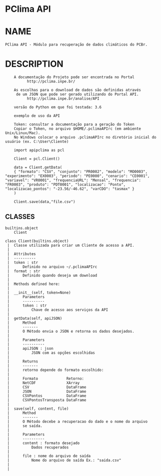 
# PClima API

# NAME
    PClima API - Módulo para recuperação de dados climáticos do PCBr.

# DESCRIPTION
        A documentação do Projeto pode ser encontrada no Portal
              http://pclima.inpe.br/
         
        As escolhas para o download de dados são definidas através 
         de um JSON que pode ser gerado utilizando do Portal API.
              http://pclima.inpe.br/analise/API
     
        versão do Python em que foi testada: 3.6
         
        exemplo de uso da API
    
        Token: consultar a documentação para a geração do Token
        Copiar o Token, no arquivo $HOME/.pclimaAPIrc (em ambiente Unix/Linux/Mac).
        No Windows colocar o arquivo .pclimaAPIrc no diretório inicial do usuário (ex. C:\User\Cliente)

        import apipclima as pcl
    
        Client = pcl.Client()
    
        data = Client.getData(
        { "formato": "CSV", "conjunto": "PR0002", "modelo": "MO0003", "experimento": "EX0003", "periodo": "PE0000", "cenario": "CE0001", "variavel": "VR0001", "frequenciaURL": "Mensal", "frequencia": "FR0003", "produto": "PDT0001", "localizacao": "Ponto", "localizacao_pontos": "-23.56/-46.62", "varCDO": "tasmax" }
        )
    
        Client.save(data,"file.csv")

## CLASSES
    builtins.object
        Client
    
    class Client(builtins.object)
     |  Classe utilizada para criar um Cliente de acesso a API.
     |  
     |  Attributes
     |  ----------
     |  token : str
     |      Definido no arquivo ~/.pclimaAPIrc
     |  format : str
     |      Definido quando deseja um download
     |  
     |  Methods defined here:
     |  
     |  __init__(self, token=None)
     |      Parameters
     |      ----------
     |      token : str
     |          Chave de acesso aos serviços da API
     |  
     |  getData(self, apiJSON)
     |      Method
     |      -------
     |      O Método envia o JSON e retorna os dados desejados.  
     |      
     |      Parameters
     |      ----------
     |      apiJSON : json
     |          JSON com as opções escolhidas
     |      
     |      Returns
     |      -------
     |      retorno depende do formato escolhido:
     |      
     |      Formato             Retorno:
     |      NetCDF              XArray
     |      CSV                 DataFrame
     |      JSON                DataFrame
     |      CSVPontos           DataFrame
     |      CSVPontosTransposta DataFrame
     |  
     |  save(self, content, file)
     |      Method
     |      -------
     |      O Método decebe a recuperacao do dado e o nome do arquivo
     |      se saída.
     |      
     |      Parameters
     |      ----------
     |      content : formato desejado
     |          Dados recuperados
     |      
     |      file : nome do arquivo de saída
     |          Nome do arquivo de saída Ex.: "saida.csv"
     |  
     | 




